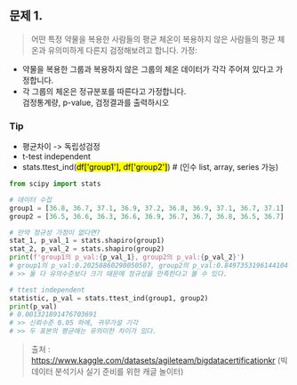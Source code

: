 문제 1.
-- 
> 어떤 특정 약물을 복용한 사람들의 평균 체온이 복용하지 않은 사람들의 평균 체온과 유의미하게 다른지 검정해보려고 합니다.
가정:  
* 약물을 복용한 그룹과 복용하지 않은 그룹의 체온 데이터가 각각 주어져 있다고 가정합니다.  
* 각 그룹의 체온은 정규분포를 따른다고 가정합니다.    
검정통계량, p-value, 검정결과를 출력하시오   

### Tip   
* 평균차이 -> 독립성검정  
* t-test independent    
* stats.ttest_ind(<mark>df['group1'], df['group2']</mark>) # (인수 list, array, series 가능)   
```python
from scipy import stats

# 데이터 수집
group1 = [36.8, 36.7, 37.1, 36.9, 37.2, 36.8, 36.9, 37.1, 36.7, 37.1]
group2 = [36.5, 36.6, 36.3, 36.6, 36.9, 36.7, 36.7, 36.8, 36.5, 36.7]

# 만약 정규성 가정이 없다면?
stat_1, p_val_1 = stats.shapiro(group1)
stat_2, p_val_2 = stats.shapiro(group2) 
print(f'group1의 p_val:{p_val_1}, group2의 p_val:{p_val_2}')
# group1의 p_val:0.20258860290050507, group2의 p_val:0.8497353196144104
# >> 둘 다 유의수준보다 크기 때문에 정규성을 만족한다고 볼 수 있다. 

# ttest independent
statistic, p_val = stats.ttest_ind(group1, group2)
print(p_val)
# 0.001321891476703691
# >> 신뢰수준 0.05 하에, 귀무가설 기각
# >> 두 표본의 평균에는 유의미한 차이가 있다. 
```



> 출처 : https://www.kaggle.com/datasets/agileteam/bigdatacertificationkr (빅데이터 분석기사 실기 준비를 위한 캐글 놀이터)

